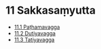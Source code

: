 # 11 Sakkasaṃyutta

* [11.1 Paṭhamavagga](11/11.1.md)
* [11.2 Dutiyavagga](11/11.2.md)
* [11.3 Tatiyavagga](11/11.3.md)
